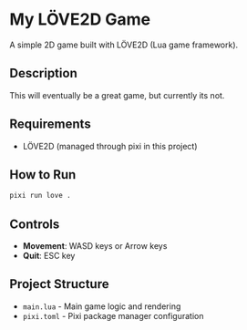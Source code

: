 # My LÖVE2D Game

A simple 2D game built with LÖVE2D (Lua game framework).

## Description

This will eventually be a great game, but currently its not.

## Requirements

- LÖVE2D (managed through pixi in this project)

## How to Run

```bash
pixi run love .
```

## Controls

- **Movement**: WASD keys or Arrow keys
- **Quit**: ESC key

## Project Structure

- `main.lua` - Main game logic and rendering
- `pixi.toml` - Pixi package manager configuration
